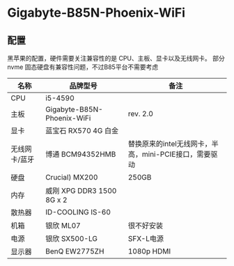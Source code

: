 # Gigabyte-B85N-Phoenix-WiFi

## 配置

黑苹果的配置，硬件需要关注兼容性的是 CPU、主板、显卡以及无线网卡。
部分 nvme 固态硬盘有兼容性问题，不过B85平台不需要考虑

| 名称 | 品牌型号 | 备注 |
| --- | --- | --- |
| CPU | i5-4590 |  |
| 主板 | Gigabyte-B85N-Phoenix-WiFi | rev. 2.0 |
| 显卡 | 蓝宝石 RX570 4G 白金 |  |
| 无线网卡/蓝牙 | 博通 BCM94352HMB | 替换原来的intel无线网卡，半高，mini-PCIE接口，需要驱动 |
| 硬盘 | Crucial) MX200 | 250GB |
| 内存 | 威刚 XPG DDR3 1500 8G x 2 |  |
| 散热器 | ID-COOLING IS-60 |  |
| 机箱 | 银欣 ML07 | 很不好安装 |
| 电源 | 银欣 SX500-LG | SFX-L电源 |
| 显示器 | BenQ EW2775ZH | 1080p HDMI  |
